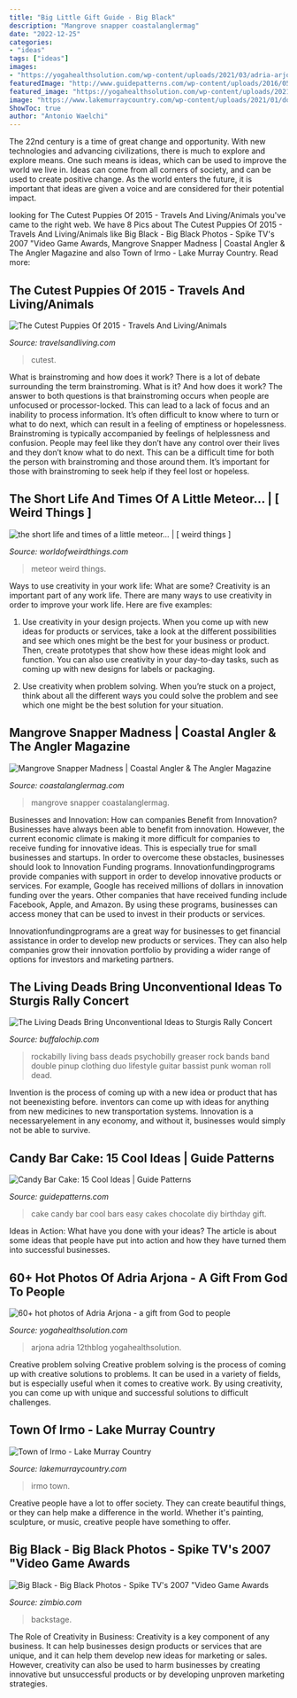 ```yaml
---
title: "Big Little Gift Guide - Big Black"
description: "Mangrove snapper coastalanglermag"
date: "2022-12-25"
categories:
- "ideas"
tags: ["ideas"]
images:
- "https://yogahealthsolution.com/wp-content/uploads/2021/03/adria-arjona_263_17_naked-pictures-768x1135.jpg"
featuredImage: "http://www.guidepatterns.com/wp-content/uploads/2016/05/How-to-Make-a-Candy-Bar-Cake.jpg"
featured_image: "https://yogahealthsolution.com/wp-content/uploads/2021/03/adria-arjona_263_17_naked-pictures-768x1135.jpg"
image: "https://www.lakemurraycountry.com/wp-content/uploads/2021/01/download_3197.jpg"
ShowToc: true
author: "Antonio Waelchi"
---
```



The 22nd century is a time of great change and opportunity. With new technologies and advancing civilizations, there is much to explore and explore means. One such means is ideas, which can be used to improve the world we live in. Ideas can come from all corners of society, and can be used to create positive change. As the world enters the future, it is important that ideas are given a voice and are considered for their potential impact.

	

		
looking for The Cutest Puppies Of 2015 - Travels And Living/Animals you've came to the right web. We have 8 Pics about The Cutest Puppies Of 2015 - Travels And Living/Animals like Big Black - Big Black Photos - Spike TV&#039;s 2007 &quot;Video Game Awards, Mangrove Snapper Madness | Coastal Angler &amp; The Angler Magazine and also Town of Irmo - Lake Murray Country. Read more:
		
    
## The Cutest Puppies Of 2015 - Travels And Living/Animals

<img loading=lazy src="https://travelsandliving.com/wp-content/uploads/2015/12/cutest-puppies-of-2015-Bernese-mountain-puppy.jpg" onerror="this.onerror=null;this.src='https://tse3.mm.bing.net/th?id=OIP.FQiGtGaBrZ5d4L__UMPLTQHaLH&amp;pid=15.1';" alt="The Cutest Puppies Of 2015 - Travels And Living/Animals">

_Source: travelsandliving.com_

>cutest. 

	

What is brainstroming and how does it work?
There is a lot of debate surrounding the term brainstroming. What is it? And how does it work? The answer to both questions is that brainstroming occurs when people are unfocused or processor-locked. This can lead to a lack of focus and an inability to process information. It’s often difficult to know where to turn or what to do next, which can result in a feeling of emptiness or hopelessness.
Brainstroming is typically accompanied by feelings of helplessness and confusion. People may feel like they don’t have any control over their lives and they don’t know what to do next. This can be a difficult time for both the person with brainstroming and those around them. It’s important for those with brainstroming to seek help if they feel lost or hopeless.

    
## The Short Life And Times Of A Little Meteor… | [ Weird Things ]

<img loading=lazy src="https://worldofweirdthings.com/wp-content/uploads/fallen_still_1200.jpg" onerror="this.onerror=null;this.src='https://tse4.mm.bing.net/th?id=OIP.VIVqIykmLcs6-Oeni7NCCQHaEK&amp;pid=15.1';" alt="the short life and times of a little meteor… | [ weird things ]">

_Source: worldofweirdthings.com_

>meteor weird things. 

	

Ways to use creativity in your work life: What are some?
Creativity is an important part of any work life. There are many ways to use creativity in order to improve your work life. Here are five examples: 
1. Use creativity in your design projects. When you come up with new ideas for products or services, take a look at the different possibilities and see which ones might be the best for your business or product. Then, create prototypes that show how these ideas might look and function. You can also use creativity in your day-to-day tasks, such as coming up with new designs for labels or packaging. 

2. Use creativity when problem solving. When you’re stuck on a project, think about all the different ways you could solve the problem and see which one might be the best solution for your situation.

    
## Mangrove Snapper Madness | Coastal Angler &amp; The Angler Magazine

<img loading=lazy src="https://coastalanglermag.com/wp-content/uploads/2014/11/Mangrove-720x953.jpg" onerror="this.onerror=null;this.src='https://tse3.mm.bing.net/th?id=OIP.0qqG0bCOtmvpHbHYcRtUPQHaJz&amp;pid=15.1';" alt="Mangrove Snapper Madness | Coastal Angler &amp; The Angler Magazine">

_Source: coastalanglermag.com_

>mangrove snapper coastalanglermag. 

	

Businesses and Innovation: How can companies Benefit from Innovation?
Businesses have always been able to benefit from innovation. However, the current economic climate is making it more difficult for companies to receive funding for innovative ideas. This is especially true for small businesses and startups. In order to overcome these obstacles, businesses should look to Innovation Funding programs.
Innovationfundingprograms provide companies with support in order to develop innovative products or services. For example, Google has received millions of dollars in innovation funding over the years. Other companies that have received funding include Facebook, Apple, and Amazon. By using these programs, businesses can access money that can be used to invest in their products or services.

Innovationfundingprograms are a great way for businesses to get financial assistance in order to develop new products or services. They can also help companies grow their innovation portfolio by providing a wider range of options for investors and marketing partners.

    
## The Living Deads Bring Unconventional Ideas To Sturgis Rally Concert

<img loading=lazy src="http://www.buffalochip.com/portals/0/2012/Bands/LivingDeadsleft.jpg" onerror="this.onerror=null;this.src='https://tse3.mm.bing.net/th?id=OIP.ecGDWdqpK2Wbw7R05M8J7AHaL2&amp;pid=15.1';" alt="The Living Deads Bring Unconventional Ideas to Sturgis Rally Concert">

_Source: buffalochip.com_

>rockabilly living bass deads psychobilly greaser rock bands band double pinup clothing duo lifestyle guitar bassist punk woman roll dead. 

	

Invention is the process of coming up with a new idea or product that has not beenexisting before. inventors can come up with ideas for anything from new medicines to new transportation systems. Innovation is a necessaryelement in any economy, and without it, businesses would simply not be able to survive.

    
## Candy Bar Cake: 15 Cool Ideas | Guide Patterns

<img loading=lazy src="http://www.guidepatterns.com/wp-content/uploads/2016/05/How-to-Make-a-Candy-Bar-Cake.jpg" onerror="this.onerror=null;this.src='https://tse1.mm.bing.net/th?id=OIP.Db2q3Xoz-Q-949oIMXXHuQHaNB&amp;pid=15.1';" alt="Candy Bar Cake: 15 Cool Ideas | Guide Patterns">

_Source: guidepatterns.com_

>cake candy bar cool bars easy cakes chocolate diy birthday gift. 

	

Ideas in Action: What have you done with your ideas?
The article is about some ideas that people have put into action and how they have turned them into successful businesses.

    
## 60+ Hot Photos Of Adria Arjona - A Gift From God To People

<img loading=lazy src="https://yogahealthsolution.com/wp-content/uploads/2021/03/adria-arjona_263_17_naked-pictures-768x1135.jpg" onerror="this.onerror=null;this.src='https://tse3.mm.bing.net/th?id=OIP.7F8qyj-d1mrQ4PpjSakLtgHaK8&amp;pid=15.1';" alt="60+ hot photos of Adria Arjona - a gift from God to people">

_Source: yogahealthsolution.com_

>arjona adria 12thblog yogahealthsolution. 

	

Creative problem solving
Creative problem solving is the process of coming up with creative solutions to problems. It can be used in a variety of fields, but is especially useful when it comes to creative work. By using creativity, you can come up with unique and successful solutions to difficult challenges.

    
## Town Of Irmo - Lake Murray Country

<img loading=lazy src="https://www.lakemurraycountry.com/wp-content/uploads/2021/01/download_3197.jpg" onerror="this.onerror=null;this.src='https://tse2.mm.bing.net/th?id=OIP.5HOGlpKOvi5OiIoYGkVMNwHaFj&amp;pid=15.1';" alt="Town of Irmo - Lake Murray Country">

_Source: lakemurraycountry.com_

>irmo town. 

	

Creative people have a lot to offer society. They can create beautiful things, or they can help make a difference in the world. Whether it's painting, sculpture, or music, creative people have something to offer.

    
## Big Black - Big Black Photos - Spike TV&#039;s 2007 &quot;Video Game Awards

<img loading=lazy src="https://www2.pictures.gi.zimbio.com/Spike%2bTV%2b2007%2bVideo%2bGame%2bAwards%2bBackstage%2bIdeM9pCOSBwx.jpg" onerror="this.onerror=null;this.src='https://tse1.mm.bing.net/th?id=OIP.3z03X4-B6tuW5qxZTgCHjQHaLF&amp;pid=15.1';" alt="Big Black - Big Black Photos - Spike TV&#039;s 2007 &quot;Video Game Awards">

_Source: zimbio.com_

>backstage. 

	

The Role of Creativity in Business:
Creativity is a key component of any business. It can help businesses design products or services that are unique, and it can help them develop new ideas for marketing or sales. However, creativity can also be used to harm businesses by creating innovative but unsuccessful products or by developing unproven marketing strategies.

